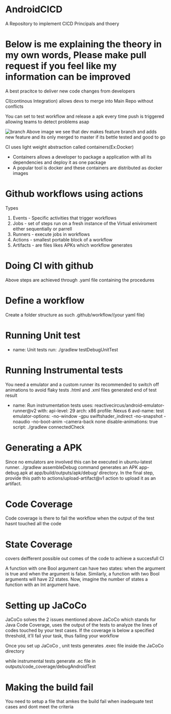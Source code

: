 # AndroidCICD
A Repository to implement CICD Principals and thoery

Below is me explaining the theory in my own words, Please make pull request if you feel like my information can be improved
========================
A best pracitce to deliver new code changes from developers

CI(continous Integration) allows devs to merge into Main Repo without conflicts

You can set to test workflow and release a apk every time push is triggered allowing teams to detect problems asap

![branch](https://user-images.githubusercontent.com/11702972/119254722-8d29cb80-bbea-11eb-9d8d-d6cfc1a20216.png)
   Above image we see that dev makes feature branch and adds new feature and its only merged to master if its bettle tested and good to go

CI uses light weight abstraction called containers(Ex:Docker)
  - Containers allows a developer to package a application with all its dependencies and deploy it as one package
  - A popular tool is docker and these containers are distributed as docker images

Github workflows using actions
========================
 Types
 1. Events - Specific activities that trigger workflows
 2. Jobs - set of steps run on a fresh instance of the Virtual eniviroment either sequentially or parrell
 3. Runners - execute jobs in workflows
 4. Actions - smallest portable block of a workflow
 5. Artifacts - are files likes APKs which workflow generates

Doing CI with github
========================
Above steps are achieved through .yaml file containing the procedures

Define a workflow
========================
Create a folder structure as such .github/workflow/(your yaml file)

Running Unit test
========================
- name: Unit tests
  run: ./gradlew testDebugUnitTest

Running Instrumental tests
========================
You need a emulator and a custom runner its recommended to switch off animations to avoid flaky tests
.html and .xml files generated end of test result

- name: Run instrumentation tests
        uses: reactivecircus/android-emulator-runner@v2
        with:
          api-level: 29
          arch: x86
          profile: Nexus 6
          avd-name: test
          emulator-options: -no-window -gpu swiftshader_indirect -no-snapshot -noaudio -no-boot-anim -camera-back none
          disable-animations: true
          script: ./gradlew connectedCheck
          
Generating a APK
========================
Since no emulators are involved this can be executed in ubuntu-latest runner. ./gradlew assembleDebug command generates an APK app-debug.apk at app/build/outputs/apk/debug/ directory. In the final step, provide this path to actions/upload-artifact@v1 action to upload it as an artifact.

Code Coverage
========================
Code coverage is there to fail the workflow when the output of the test hasnt touched all the code

State Coverage
========================
covers deifferent possible out comes of the code to achieve a succesfull CI

A function with one Bool argument can have two states: when the argument is true and when the argument is false. 
Similarly, a function with two Bool arguments will have 22 states. Now, imagine the number of states a function with an Int argument have.

Setting up JaCoCo
========================
JaCoCo solves the 2 issues mentioned above
JaCoCo which stands for Java Code Coverage, uses the output of the tests to analyze the lines of codes touched by your test cases. If the coverage is below a specified threshold, it’ll fail your task, thus failing your workflow

Once you set up JaCoCo , unit tests generates .exec file inside the JaCoCo directory

while instrumental tests generate .ec file in outputs/code_coverage/debugAndroidTest

Making the build fail
========================
You need to setup a file that amkes the build fail when inadequate test cases and dont meet the criteria
